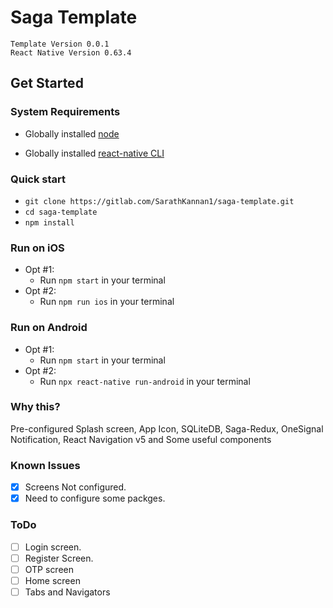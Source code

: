 # Saga Template
```text
Template Version 0.0.1
React Native Version 0.63.4
```
## Get Started

### System Requirements

* Globally installed [node](https://nodejs.org/en/)

* Globally installed [react-native CLI](https://facebook.github.io/react-native/docs/getting-started.html)


### Quick start

* `git clone https://gitlab.com/SarathKannan1/saga-template.git`
* `cd saga-template`
* `npm install`

### Run on iOS

 * Opt #1:
 	* Run `npm start` in your terminal
 * Opt #2:
	* Run `npm run ios` in your terminal

### Run on Android

  * Opt #1:
  	* Run `npm start` in your terminal
  * Opt #2:
    * Run `npx react-native run-android`  in your terminal

### Why this?

Pre-configured Splash screen, App Icon, SQLiteDB, Saga-Redux, OneSignal Notification, React Navigation v5 and Some useful components

### Known Issues
  * [x] Screens Not configured.
  * [x] Need to configure some packges.

### ToDo
  * [ ] Login screen.
  * [ ] Register Screen.
  * [ ] OTP screen
  * [ ] Home screen
  * [ ] Tabs and Navigators